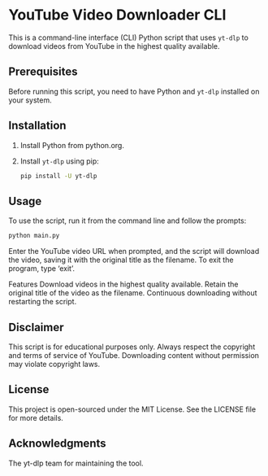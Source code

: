 # YouTube Video Downloader CLI

This is a command-line interface (CLI) Python script that uses `yt-dlp` to download videos from YouTube in the highest quality available.

## Prerequisites

Before running this script, you need to have Python and `yt-dlp` installed on your system.

## Installation

1. Install Python from python.org.
2. Install `yt-dlp` using pip:
   
   ```bash
   pip install -U yt-dlp
   ```
   
## Usage
To use the script, run it from the command line and follow the prompts:
```bash
python main.py
```
Enter the YouTube video URL when prompted, and the script will download the video, saving it with the original title as the filename. To exit the program, type ‘exit’.

Features
Download videos in the highest quality available.
Retain the original title of the video as the filename.
Continuous downloading without restarting the script.

## Disclaimer
This script is for educational purposes only. Always respect the copyright and terms of service of YouTube. Downloading content without permission may violate copyright laws.

## License
This project is open-sourced under the MIT License. See the LICENSE file for more details.

## Acknowledgments
The yt-dlp team for maintaining the tool.

